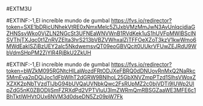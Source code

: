 #EXTM3U

#EXTINF:-1,El increíble mundo de gumbal 
https://fvs.io/redirector?token=SXE1bDRicUNhekVtRE0xNmxMelc5ZlJxbVMzMmJwN3AvUnlqcjdiaGZHNSsvWko0VjZLN2NGcSt3UFNEaWNVWnB1RVdKek1uS1hUVFpMWlBSclNSVThjTXJqc0t1ZnRVZElta3hrS213bVBZVWhxalZjTFFOeXZoT3kzV1kwWmo6MWdEaklSZjBzUEY2alc5NkdwemsvQT09eoGBVQcit0UUkrVFUwZEJRdU9WbVdmSHpPM2ZjYlR4RjBkU2ZkUH

#EXTINF:-1,El increíble mundo de gumbal 
https://fvs.io/redirector?token=bWZkM095RGNtcHlLaWozdFRtODJXeFBRQ0dDNUovRnMxQ2NaRkc5MmEva2pDQjJoc1dFbWlhT2dGRW9BNlhoL25GbXNVZmpPTzd1SlhsVWoxZXZXK2pNbTVzdTlJbG94bUVQaUVNbkQwc2FsRUpMZ2c0bjVDTi9lUWp2UlpZdG5nK0ZBODljSmFZRXdPd2VPTVluU3lmZWRmQmRBSGZaaWE3MFE6c1BhTktlWHVtOUx6NVM3d0dseDN5Zz09pW7Fk

